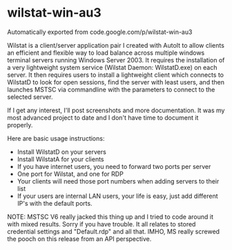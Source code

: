 # wilstat-win-au3  
Automatically exported from code.google.com/p/wilstat-win-au3  

Wilstat is a client/server application pair I created with AutoIt to allow clients an efficient and flexible way to load balance across multiple windows terminal servers running Windows Server 2003. It requires the installation of a very lightweight system service (Wilstat Daemon: WilstatD.exe) on each server. It then requires users to install a lightweight client which connects to WilstatD to look for open sessions, find the server with least users, and then launches MSTSC via commandline with the parameters to connect to the selected server.

If I get any interest, I'll post screenshots and more documentation. It was my most advanced project to date and I don't have time to document it properly.

Here are basic usage instructions:

* Install WilstatD on your servers
* Install WilstatA for your clients
* If you have internet users, you need to forward two ports per server
* One port for Wilstat, and one for RDP
* Your clients will need those port numbers when adding servers to their list
* If your users are internal LAN users, your life is easy, just add different IP's with the default ports.


NOTE: MSTSC V6 really jacked this thing up and I tried to code around it with mixed results. Sorry if you have trouble. It all relates to stored credential settings and "Default.rdp" and all that. IMHO, MS really screwed the pooch on this release from an API perspective.

